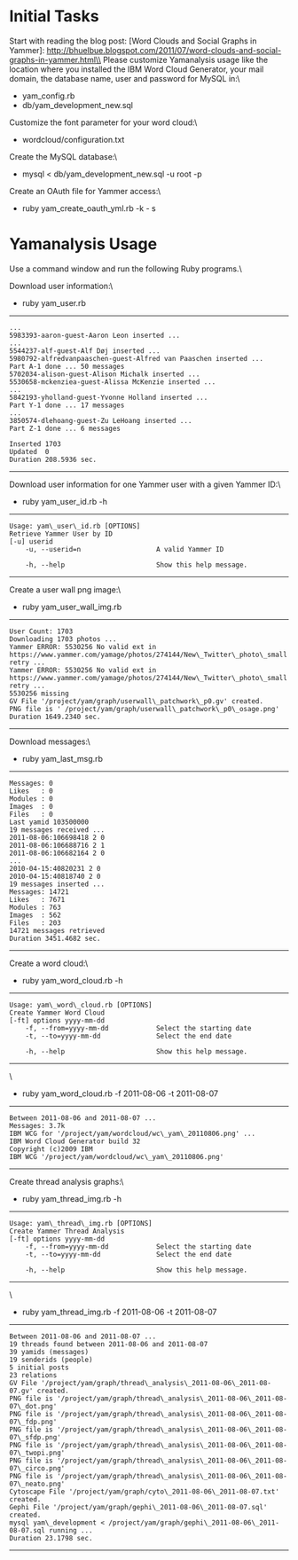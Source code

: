 Initial Tasks
=============

Start with reading the blog post: [Word Clouds and Social Graphs in Yammer]: http://bhuelbue.blogspot.com/2011/07/word-clouds-and-social-graphs-in-yammer.html\\
Please customize Yamanalysis usage like the location where you installed the IBM Word Cloud Generator, your mail domain, the database name, user and password for MySQL in:\\
* yam\_config.rb
* db/yam\_development\_new.sql

Customize the font parameter for your word cloud:\\
* wordcloud/configuration.txt

Create the MySQL database:\\
* mysql < db/yam\_development\_new.sql -u root -p

Create an OAuth file for Yammer access:\\
* ruby yam\_create\_oauth\_yml.rb -k <Consumer key> - s <Consumer secret>

Yamanalysis Usage
=================

Use a command window and run the following Ruby programs.\\

Download user information:\\
* ruby yam\_user.rb

-----
	...
	5983393-aaron-guest-Aaron Leon inserted ...
	...
	5544237-alf-guest-Alf Døj inserted ...
	5980792-alfredvanpaaschen-guest-Alfred van Paaschen inserted ...
	Part A-1 done ... 50 messages
	5702034-alison-guest-Alison Michalk inserted ...
	5530658-mckenziea-guest-Alissa McKenzie inserted ...
	...
	5842193-yholland-guest-Yvonne Holland inserted ... 
	Part Y-1 done ... 17 messages
	...
	3850574-dlehoang-guest-Zu LeHoang inserted ...
	Part Z-1 done ... 6 messages

	Inserted 1703
	Updated  0
	Duration 208.5936 sec.
----

Download user information for one Yammer user with a given Yammer ID:\\
* ruby yam\_user\_id.rb -h

----
	Usage: yam\_user\_id.rb [OPTIONS]
	Retrieve Yammer User by ID
	[-u] userid
    	-u, --userid=n                   A valid Yammer ID

    	-h, --help                       Show this help message.
----

Create a user wall png image:\\
* ruby yam\_user\_wall\_img.rb

----
	User Count: 1703
	Downloading 1703 photos ...
	Yammer ERROR: 5530256 No valid ext in https://www.yammer.com/yamage/photos/274144/New\_Twitter\_photo\_small
	retry ...
	Yammer ERROR: 5530256 No valid ext in https://www.yammer.com/yamage/photos/274144/New\_Twitter\_photo\_small
	retry ...
	5530256 missing
	GV File '/project/yam/graph/userwall\_patchwork\_p0.gv' created.
	PNG file is ' /project/yam/graph/userwall\_patchwork\_p0\_osage.png'
	Duration 1649.2340 sec.
----

Download messages:\\
* ruby yam\_last\_msg.rb

----
	Messages: 0
	Likes   : 0
	Modules : 0
	Images  : 0
	Files   : 0
	Last yamid 103500000
	19 messages received ...
	2011-08-06:106698418 2 0
	2011-08-06:106688716 2 1
	2011-08-06:106682164 2 0
	...
	2010-04-15:40820231 2 0
	2010-04-15:40818740 2 0
	19 messages inserted ...
	Messages: 14721
	Likes   : 7671
	Modules : 763
	Images  : 562
	Files   : 203
	14721 messages retrieved
	Duration 3451.4682 sec.
----

Create a word cloud:\\
* ruby yam\_word\_cloud.rb -h

-----
	Usage: yam\_word\_cloud.rb [OPTIONS]
	Create Yammer Word Cloud
	[-ft] options yyyy-mm-dd
    	-f, --from=yyyy-mm-dd            Select the starting date
    	-t, --to=yyyy-mm-dd              Select the end date

    	-h, --help                       Show this help message.
-----
\\
* ruby yam\_word\_cloud.rb -f 2011-08-06 -t 2011-08-07

----
	Between 2011-08-06 and 2011-08-07 ...
	Messages: 3.7k
	IBM WCG for '/project/yam/wordcloud/wc\_yam\_20110806.png' ...
	IBM Word Cloud Generator build 32
	Copyright (c)2009 IBM
	IBM WCG '/project/yam/wordcloud/wc\_yam\_20110806.png'
----

Create thread analysis graphs:\\
* ruby yam\_thread\_img.rb -h

----
	Usage: yam\_thread\_img.rb [OPTIONS]
	Create Yammer Thread Analysis
	[-ft] options yyyy-mm-dd
    	-f, --from=yyyy-mm-dd            Select the starting date
    	-t, --to=yyyy-mm-dd              Select the end date

    	-h, --help                       Show this help message.
----
\\
* ruby yam\_thread\_img.rb -f 2011-08-06 -t 2011-08-07

----
	Between 2011-08-06 and 2011-08-07 ...
	19 threads found between 2011-08-06 and 2011-08-07
	39 yamids (messages)
	19 senderids (people)
	5 initial posts
	23 relations
	GV File '/project/yam/graph/thread\_analysis\_2011-08-06\_2011-08-07.gv' created.
	PNG file is '/project/yam/graph/thread\_analysis\_2011-08-06\_2011-08-07\_dot.png'
	PNG file is '/project/yam/graph/thread\_analysis\_2011-08-06\_2011-08-07\_fdp.png'
	PNG file is '/project/yam/graph/thread\_analysis\_2011-08-06\_2011-08-07\_sfdp.png'
	PNG file is '/project/yam/graph/thread\_analysis\_2011-08-06\_2011-08-07\_twopi.png'
	PNG file is '/project/yam/graph/thread\_analysis\_2011-08-06\_2011-08-07\_circo.png'
	PNG file is '/project/yam/graph/thread\_analysis\_2011-08-06\_2011-08-07\_neato.png'
	Cytoscape File '/project/yam/graph/cyto\_2011-08-06\_2011-08-07.txt' created.
	Gephi File '/project/yam/graph/gephi\_2011-08-06\_2011-08-07.sql' created.
	mysql yam\_development < /project/yam/graph/gephi\_2011-08-06\_2011-08-07.sql running ...
	Duration 23.1798 sec.
----
